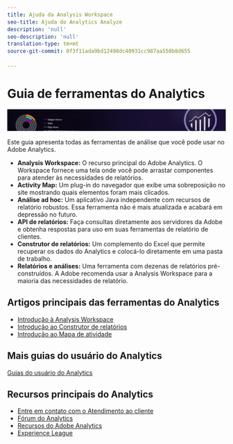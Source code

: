 ```yaml
---
title: Ajuda da Analysis Workspace
seo-title: Ajuda do Analytics Analyze
description: 'null'
seo-description: 'null'
translation-type: tm+mt
source-git-commit: 8f3f11ada9bd12498dc40931cc987aa550b8d655

---
```



# Guia de ferramentas do Analytics

![Banner](../../assets/doc_banner_analyze.png)

Este guia apresenta todas as ferramentas de análise que você pode usar no Adobe Analytics.

* **Analysis Workspace:** O recurso principal do Adobe Analytics. O Workspace fornece uma tela onde você pode arrastar componentes para atender às necessidades de relatórios.
* **Activity Map:** Um plug-in do navegador que exibe uma sobreposição no site mostrando quais elementos foram mais clicados.
* **Análise ad hoc:** Um aplicativo Java independente com recursos de relatório robustos. Essa ferramenta não é mais atualizada e acabará em depressão no futuro.
* **API de relatórios:** Faça consultas diretamente aos servidores da Adobe e obtenha respostas para uso em suas ferramentas de relatório de clientes.
* **Construtor de relatórios:** Um complemento do Excel que permite recuperar os dados do Analytics e colocá-lo diretamente em uma pasta de trabalho.
* **Relatórios e análises:** Uma ferramenta com dezenas de relatórios pré-construídos. A Adobe recomenda usar a Analysis Workspace para a maioria das necessidades de relatório.

## Artigos principais das ferramentas do Analytics

* [Introdução à Analysis Workspace](analysis-workspace/home.md)
* [Introdução ao Construtor de relatórios](report-builder/home.md)
* [Introdução ao Mapa de atividade](activity-map/activity-map.md)

## Mais guias do usuário do Analytics

[Guias do usuário do Analytics](/help/landing/home.md)

## Recursos principais do Analytics

* [Entre em contato com o Atendimento ao cliente](https://helpx.adobe.com/contact/enterprise-support.ec.html)
* [Fórum do Analytics](https://forums.adobe.com/community/experience-cloud/analytics-cloud/analytics)
* [Recursos do Adobe Analytics](https://forums.adobe.com/message/10660755)
* [Experience League](https://landing.adobe.com/experience-league/)
